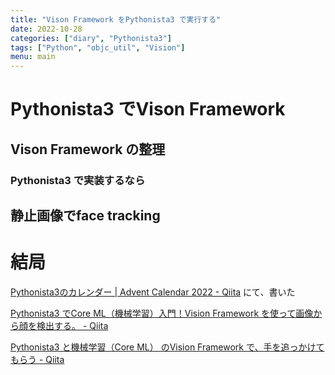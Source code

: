 ```yaml
---
title: "Vison Framework をPythonista3 で実行する"
date: 2022-10-28
categories: ["diary", "Pythonista3"]
tags: ["Python", "objc_util", "Vision"]
menu: main
---
```


# Pythonista3 でVison Framework

## Vison Framework の整理

### Pythonista3 で実装するなら

## 静止画像でface tracking

# 結局

[Pythonista3のカレンダー | Advent Calendar 2022 - Qiita](https://qiita.com/advent-calendar/2022/pythonista3) にて、書いた

[Pythonista3 でCore ML（機械学習）入門！Vision Framework を使って画像から顔を検出する。 - Qiita](https://qiita.com/pome-ta/items/84729804cce04f870fd6)

[Pythonista3 と機械学習（Core ML） のVision Framework で、手を追っかけてもらう - Qiita](https://qiita.com/pome-ta/items/bcac9d3209caa60f70b6)
